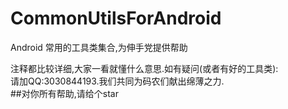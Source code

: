 # CommonUtilsForAndroid
Android 常用的工具类集合,为伸手党提供帮助<br>

注释都比较详细,大家一看就懂什么意思.如有疑问(或者有好的工具类):<br>请加QQ:3030844193.我们共同为码农们献出绵薄之力.<br>##对你所有帮助,请给个star
